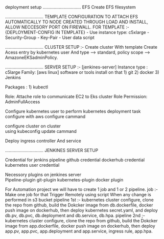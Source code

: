 deployment setup
...............................
EFS 
  Create EFS filesystem 
  
...............................
TEMPLATE CONFIGURATION 
  TO ATTACH EFS AUTOMATICALLY TO NODE CREATED THROUGH LOAD AND INSTALL, ALLOW NECCESORY PORT ON FIREWALL. 
    FOR TEMPLATE :- {DEPLOYMENT-CONFIG IN TEMPLATE}
    - Use instance type: c5xlarge
    - Security-Group
    - Key-Pair
    - User data script 
    
...............................
CLUSTER SETUP :-
  Create cluster With template
  Create Acess entry by kubernetes user And type --> standard, policy scope --> AmazoneEKSadminPolicy.
  
...............................
SERVER SETUP :- [jenkines-server]
Instance type : c5large  Family: [aws linux]
  software or tools install on that 
    1) git 
    2) docker 
    3) Jenkins
    
  Packages :
    1) kubectl

  Role: Attache role to communicate EC2 to Eks cluster
    Role Permission: AdminFullAccess

  Configure kubernetes user to perform kubernetes deployment task
    configure with aws configure cammand

  configure cluster on cluster  
    using kubeconfig update cammand 

  Deploy ingress controller And service 
  
...............................
JENKINES SERVER SETUP

Credential for jenkins pipeline
  github credential
  dockerhub credential
  kubernetes user credential

Necessory plugins on jenkines server  
  Pipeline-plugin
  git-plugin
  kubernetes-plugin
  docker plugin

For Automation project we will have to create 1 job and 1 or 2 pipeline.
  job :- Make one job for that Trigger Remotely using script When any change is performed in s3 bucket 
  pipeline 1st :- kubernetes cluster configure, clone the repo from github, build the Dokcker image from db.dockerfile, docker push image on dockerhub, then deploy kubernetes secret.yaml, and deploy db.pv, db.pvc, db.deployment and db.service, db.hpa. 
  pipeline 2nd ;- kubernetes cluster configure, clone the repo from github, build the Dokcker image from app.dockerfile, docker push image on dockerhub, then deploy app.pv, app.pvc, app.deployment and app.service, ingress rule, app.hpa.
